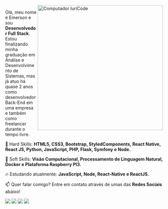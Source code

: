 <img src="https://raw.githubusercontent.com/MicaelliMedeiros/micaellimedeiros/master/image/computer-illustration.png" min-width="400px" max-width="400px" width="400px" align="right" alt="Computador IuriCode">

<p align="left">
  Olá, meu nome é Emerson e sou <strong>Desenvolvedor Full Stack</strong>.<br>
  Estou finalizando minha graduação em Análise e Desenvolvimento de Sistemas, mas já atuo há quase 2 anos como desenvolvedor Back-End em uma empresa e          também como freelancer durante o tempo livre.
</p>

<p align="left">
  🚀 Hard Skills: <strong>HTML5, CSS3, Bootstrap, StyledComponents, React Native, React JS, Python, JavaScript, PHP, Flask, Symfony e  Node.</strong>
</p>

<p align="left">
  🚀 Soft Skills: <strong>Visão Computacional, Processamento de Linguagem Natural, Docker e Plataforma Raspberry PI3.</strong>
</p>

<p align="left">
  🔥 Estudando atualmente: <strong>JavaScript, Node, React-Native e ReactJS.</strong>
</p>


<p align="left">
📫  Quer falar comigo? Entre em contato através de umas das <strong>Redes Sociais</strong> abaixo!
</p>

<p align="left">
  <a href="mailto:emersonoliveiradev@gmail.com" alt="Gmail">
    <img src="https://img.shields.io/badge/-emersonoliveiradev@gmail.com-e34c41?style=flat-square&labelColor=e34c41&logo=gmail&logoColor=white&link=emersonoliveiradev@gmail.com</a>" /></a>
   
  <a href="https://www.linkedin.com/in/emerson-oliveira-4582b9123/" alt="Linkedin">
<img src="https://img.shields.io/badge/-Emerson%20Oliveira-blue?style=flat-square&logo=Linkedin&logoColor=white&link=https://www.linkedin.com/in/emerson-oliveira-4582b9123/" /></a>

<a href="https://api.whatsapp.com/send?phone=5538998411815&text=Ol%C3%A1%20Emerson!%20Vim%20atrav%C3%A9s%20do%20seu%20Github%2C%20podemos%20conversar%3F" alt="WhatsApp">
  <img src="https://img.shields.io/badge/-Emerson%20Oliveira-25D366?style=flat-square&logo=Whatsapp&logoColor=white" /></a>
</a>

<a href="https://api.whatsapp.com/send?phone=5538998411815&text=Ol%C3%A1%20Emerson!%20Vim%20atrav%C3%A9s%20do%20seu%20Github%2C%20podemos%20conversar%3F" alt="WhatsApp">
  <img src="https://img.shields.io/badge/-Portifólio-black?style=flat-square&logo=Webpack&logoColor=white" /></a>
</a>

</p>

